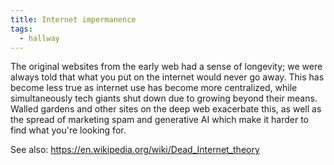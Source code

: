 ```yaml
---
title: Internet impermanence
tags:
  - hallway
---
```

The original websites from the early web had a sense of longevity; we were always told that what you put on the internet would never go away. This has become less true as internet use has become more centralized, while simultaneously tech giants shut down due to growing beyond their means. Walled gardens and other sites on the deep web exacerbate this, as well as the spread of marketing spam and generative AI which make it harder to find what you're looking for.

See also: https://en.wikipedia.org/wiki/Dead_Internet_theory